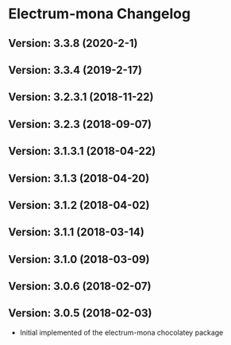 # Electrum-mona Changelog

## Version: 3.3.8 (2020-2-1)

## Version: 3.3.4 (2019-2-17)

## Version: 3.2.3.1 (2018-11-22)

## Version: 3.2.3 (2018-09-07)

## Version: 3.1.3.1 (2018-04-22)

## Version: 3.1.3 (2018-04-20)

## Version: 3.1.2 (2018-04-02)

## Version: 3.1.1 (2018-03-14)

## Version: 3.1.0 (2018-03-09)

## Version: 3.0.6 (2018-02-07)

## Version: 3.0.5 (2018-02-03)
- Initial implemented of the electrum-mona chocolatey package
